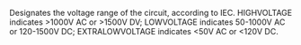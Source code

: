 Designates the voltage range of the circuit, according to IEC.  HIGHVOLTAGE indicates >1000V AC or >1500V DV; LOWVOLTAGE indicates 50-1000V AC or 120-1500V DC; EXTRALOWVOLTAGE indicates <50V AC or <120V DC.